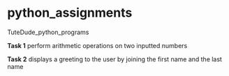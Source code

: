 # python_assignments
TuteDude_python_programs

**Task 1** perform arithmetic operations on two inputted numbers

**Task 2** displays a greeting to the user by joining the first name and the last name
